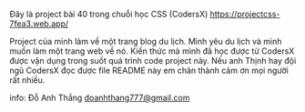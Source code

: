 Đây là project bài 40 trong chuỗi học CSS (CodersX)
https://projectcss-7fea3.web.app/

Project của mình làm về một trang blog du lịch. Mình yêu du lịch và mình muốn làm một trang web về nó.
Kiến thức mà mình đã học được từ CodersX được vận dụng trong suốt quá trình code project này. Nếu anh Thịnh hay đội ngũ CodersX đọc được file README này em chân thành cảm ơn mọi người rất nhiều.

info:
Đỗ Anh Thắng
doanhthang777@gmail.com
